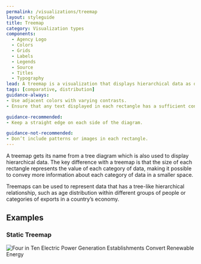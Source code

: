 ```yaml
---
permalink: /visualizations/treemap
layout: styleguide
title: Treemap
category: Visualization types
components:
  - Agency Logo
  - Colors
  - Grids
  - Labels
  - Legends
  - Source
  - Titles
  - Typography
lead: A treemap is a visualization that displays hierarchical data as different groups of nested rectangles.
tags: [comparative, distribution]
guidance-always:
- Use adjacent colors with varying contrasts.
- Ensure that any text displayed in each rectangle has a sufficient contrast ratio.

guidance-recommended:
- Keep a straight edge on each side of the diagram.

guidance-not-recommended:
- Don’t include patterns or images in each rectangle.
---
```


<p>
  A treemap gets its name from a tree diagram which is also used to display hierarchical data. The key difference with a treemap is that the size of each rectangle represents the value of each category of data, making it possible to convey more information about each category of data in a smaller space.
</p>
<p>
  Treemaps can be used to represent data that has a tree-like hierarchical relationship, such as age distribution within different groups of people or categories of exports in a country’s economy.
</p>

<h2>Examples</h2>
<div class="usa-chart-card">
  <div class="usa-chart-header">
    <h3 class="usa-chart-title">Static Treemap</h3>
  </div>
  <div class="usa-chart-static">
    <img src="../assets/img/examples/treemap/treemap.jpg" alt="Four in Ten Electric Power Generation Establishments Convert Renewable Energy">
  </div>
</div>